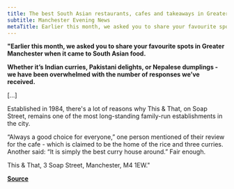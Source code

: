```yaml
---
title: The best South Asian restaurants, cafes and takeaways in Greater Manchester
subtitle: Manchester Evening News
metaTitle: Earlier this month, we asked you to share your favourite spots in Greater Manchester when it came to South Asian food.
---
```


**"Earlier this month, we asked you to share your favourite spots in Greater Manchester when it came to South Asian food.**

**Whether it’s Indian curries, Pakistani delights, or Nepalese dumplings - we have been overwhelmed with the number of responses we’ve received.**

[...]

Established in 1984, there's a lot of reasons why This & That, on Soap Street, remains one of the most long-standing family-run establishments in the city.

“Always a good choice for everyone,” one person mentioned of their review for the cafe - which is claimed to be the home of the rice and three curries. Another said: “It is simply the best curry house around.” Fair enough.

This & That, 3 Soap Street, Manchester, M4 1EW."

**[Source](https://www.manchestereveningnews.co.uk/whats-on/food-drink-news/best-south-asian-restaurants-cafes-31073043)**
